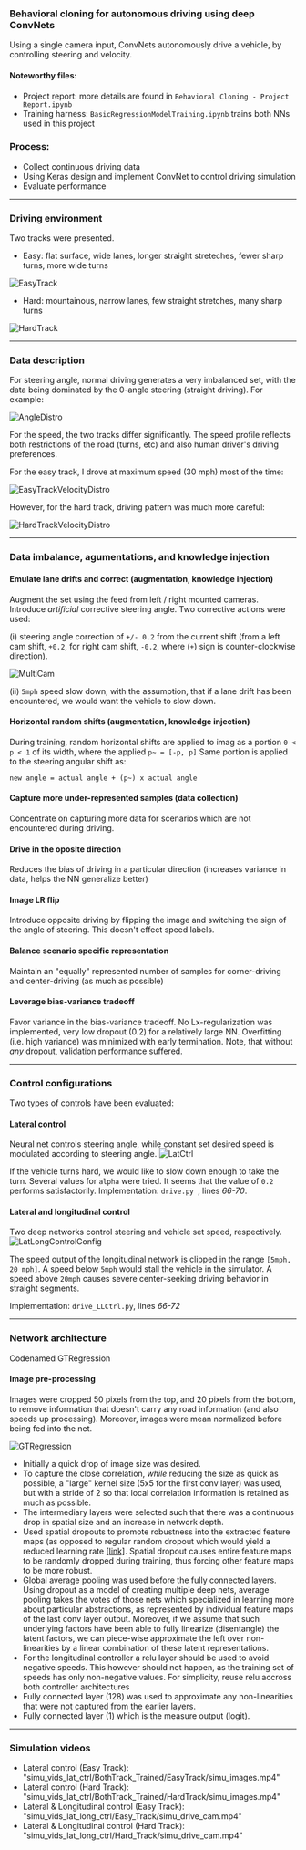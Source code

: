 ### Behavioral cloning for autonomous driving using deep ConvNets
Using a single camera input, ConvNets autonomously drive a vehicle, by controlling steering and velocity.

#### Noteworthy files:
* Project report: more details are found in `Behavioral Cloning - Project Report.ipynb`
* Training harness: `BasicRegressionModelTraining.ipynb` trains both NNs used in this project

### Process:
* Collect continuous driving data
* Using Keras design and implement ConvNet  to control driving simulation
* Evaluate performance

---
### Driving environment

Two tracks were presented. 
* Easy: flat surface, wide lanes, longer straight streteches, fewer sharp turns, more wide turns

![EasyTrack](images/easy_track.png)


* Hard: mountainous, narrow lanes, few straight stretches, many sharp turns

![HardTrack](images/hard_track.png)


---

### Data description
For steering angle, normal driving generates a very imbalanced set, with the data being dominated by the 0-angle steering (straight driving). For example:

![AngleDistro](images/Hard_track_angle_distro.png)


For the speed, the two tracks differ significantly. The speed profile reflects both restrictions of the road (turns, etc) and also human driver's driving preferences.

For the easy track, I drove at maximum speed (30 mph) most of the time:

![EasyTrackVelocityDistro](images/Easy_track_velocity_distro.png)


However, for the hard track, driving pattern was much more careful:

![HardTrackVelocityDistro](images/Hard_track_velocity_distro.png)


---

### Data imbalance, agumentations, and knowledge injection

#### Emulate lane drifts and correct (augmentation, knowledge injection)
Augment the set using the feed from left / right mounted cameras. Introduce *artificial* corrective steering angle.
Two corrective actions were used: 

(i) steering angle correction of `+/- 0.2` from the current shift (from a left cam shift, `+0.2`, for right cam shift, `-0.2`, where (`+`) sign is counter-clockwise direction). 

![MultiCam](images/multiple-cameras.png)

(ii) `5mph`  speed slow down, with the assumption, that if a lane drift has been encountered, we would want the vehicle to slow down. 


#### Horizontal random shifts (augmentation, knowledge injection)
During training, random horizontal shifts are applied to imag as a portion `0 < p < 1` of its width, where the applied `p~ = [-p, p]`
Same portion is applied to the steering angular shift as: 

`new angle = actual angle + (p~) x actual angle`

#### Capture more under-represented samples (data collection)
Concentrate on capturing more data for scenarios which are not encountered during driving.

#### Drive in the oposite direction
Reduces the bias of driving in a particular direction (increases variance in data, helps the NN generalize better)

#### Image LR flip
Introduce opposite driving by flipping the image and switching the sign of the angle of steering. This doesn't effect speed labels.

#### Balance scenario specific representation
Maintain an "equally" represented number of samples for corner-driving and center-driving (as much as possible)

#### Leverage bias-variance tradeoff
Favor variance in the bias-variance tradeoff. No Lx-regularization was implemented, very low dropout (0.2) for a relatively large NN. Overfitting (i.e. high variance) was minimized with early termination. Note, that without *any* dropout, validation performance suffered.

---

### Control configurations
Two types of controls have been evaluated:

#### Lateral control
Neural net controls steering angle, while constant set desired speed is modulated according to steering angle.
![LatCtrl](images/Lat_Control_Config.png)

If the vehicle turns hard, we would like to slow down enough to take the turn. Several values for `alpha` were tried. It seems that the value of `0.2` performs satisfactorily. 
Implementation: ```drive.py ```, lines *66-70*.

#### Lateral and longitudinal control
Two deep networks control steering and vehicle set speed, respectively.
![LatLongControlConfig](images/Lat_Long_Config.png)

The speed output of the longitudinal network is clipped in the range `[5mph, 20 mph]`. A speed below `5mph` would stall the vehicle in the simulator. A speed above `20mph` causes severe center-seeking driving behavior in straight segments.

Implementation: ```drive_LLCtrl.py```, lines *66-72*

---

### Network architecture
Codenamed GTRegression

#### Image pre-processing

Images were cropped 50 pixels from the top, and 20 pixels from the bottom, to remove information that doesn't carry any road information (and also speeds up processing). Moreover, images were mean normalized before being fed into the net.


![GTRegression](images/GTRegression.png)

* Initially a quick drop of image size was desired.
* To capture the close correlation, *while* reducing the size as quick as possible, a "large" kernel size (5x5 for the first conv layer) was used, but with a stride of 2 so that local correlation information is retained as much as possible.
* The intermediary layers were selected such that there was a continuous drop in spatial size and an increase in network depth.
* Used spatial dropouts to promote robustness into the extracted feature maps (as opposed to regular random dropout which would yield a reduced learning rate [[link]](https://arxiv.org/pdf/1411.4280.pdf). Spatial dropout causes entire feature maps to be randomly dropped during training, thus forcing other feature maps to be more robust.
* Global average pooling was used before the fully connected layers. Using dropout as a model of creating multiple deep nets, average pooling takes the votes of those nets which specialized in learning more about particular abstractions, as represented by individual feature maps of the last conv layer output. Moreover, if we assume that such underlying factors have been able to fully linearize (disentangle) the latent factors, we can piece-wise approximate the left over non-linearities by a linear combination of these latent representations.
* For the longitudinal controller a relu layer should be used to avoid negative speeds. This however should not happen, as the training set of speeds has only non-negative values. For simplicity, reuse relu accross both controller architectures
* Fully connected layer (128) was used to approximate any non-linearities that were not captured from the earlier layers.
* Fully connected layer (1) which is the measure output (logit).

---

### Simulation videos

* Lateral control (Easy Track): "simu_vids_lat_ctrl/BothTrack_Trained/EasyTrack/simu_images.mp4"
* Lateral control (Hard Track): "simu_vids_lat_ctrl/BothTrack_Trained/HardTrack/simu_images.mp4"
* Lateral & Longitudinal control (Easy Track): "simu_vids_lat_long_ctrl/Easy_Track/simu_drive_cam.mp4"
* Lateral & Longitudinal control (Hard Track): "simu_vids_lat_long_ctrl/Hard_Track/simu_drive_cam.mp4"
